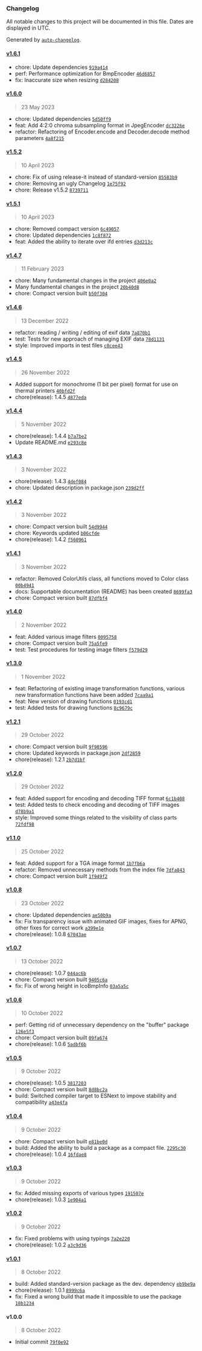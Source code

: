 ### Changelog

All notable changes to this project will be documented in this file. Dates are displayed in UTC.

Generated by [`auto-changelog`](https://github.com/CookPete/auto-changelog).

#### [v1.6.1](https://github.com/yegor-pelykh/image-in-browser/compare/v1.6.0...v1.6.1)

- chore: Update dependencies [`919a414`](https://github.com/yegor-pelykh/image-in-browser/commit/919a414996c3b69426f059dd7f16f4e3ffb1e32c)
- perf: Performance optimization for BmpEncoder [`46d6857`](https://github.com/yegor-pelykh/image-in-browser/commit/46d68578293422a4d3e879125fa485c7202b9125)
- fix: Inaccurate size when resizing [`d284208`](https://github.com/yegor-pelykh/image-in-browser/commit/d284208b6792e3261b027efe87e0dc37afa8f676)

#### [v1.6.0](https://github.com/yegor-pelykh/image-in-browser/compare/v1.5.2...v1.6.0)

> 23 May 2023

- chore: Updated dependencies [`5d50ff9`](https://github.com/yegor-pelykh/image-in-browser/commit/5d50ff9d4429e3e2904596460347247d2bbd8755)
- feat: Add 4:2:0 chroma subsampling format in JpegEncoder [`dc3226e`](https://github.com/yegor-pelykh/image-in-browser/commit/dc3226e6e9814d5c19619ac7339c8498d54f4102)
- refactor: Refactoring of Encoder.encode and Decoder.decode method parameters [`4a8f215`](https://github.com/yegor-pelykh/image-in-browser/commit/4a8f215d210eee447e1934de9ca08ba7b4358e8c)

#### [v1.5.2](https://github.com/yegor-pelykh/image-in-browser/compare/v1.5.1...v1.5.2)

> 10 April 2023

- chore: Fix of using release-it instead of standard-version [`85583b9`](https://github.com/yegor-pelykh/image-in-browser/commit/85583b94049d1d252d06bee7769268824ec0572f)
- chore: Removing an ugly Сhangelog [`1e75f92`](https://github.com/yegor-pelykh/image-in-browser/commit/1e75f92e21795955450d1c6f362ab4529ac04aa0)
- chore: Release v1.5.2 [`8739711`](https://github.com/yegor-pelykh/image-in-browser/commit/87397114c00ee17c57dea795c8e47dac21a6d6bb)

#### [v1.5.1](https://github.com/yegor-pelykh/image-in-browser/compare/v1.4.7...v1.5.1)

> 10 April 2023

- chore: Removed compact version [`6c49057`](https://github.com/yegor-pelykh/image-in-browser/commit/6c49057ee99f25ff91cc43b0452ae3b061cb8c76)
- chore: Updated dependencies [`1c8f872`](https://github.com/yegor-pelykh/image-in-browser/commit/1c8f87220a6befc9e0aaa2ac27b93544a1914d31)
- feat: Added the ability to iterate over ifd entries [`d3d213c`](https://github.com/yegor-pelykh/image-in-browser/commit/d3d213cf31b6e854f6c89bd1b1b9169d8cff4fbb)

#### [v1.4.7](https://github.com/yegor-pelykh/image-in-browser/compare/v1.4.6...v1.4.7)

> 11 February 2023

- chore: Many fundamental changes in the project [`406e0a2`](https://github.com/yegor-pelykh/image-in-browser/commit/406e0a2b56cf6f68387f9d5709bcabb3622f2a75)
- Many fundamental changes in the project [`20b40d8`](https://github.com/yegor-pelykh/image-in-browser/commit/20b40d89f377b436ef201b7c0178ddad52e59851)
- chore: Compact version built [`b50f304`](https://github.com/yegor-pelykh/image-in-browser/commit/b50f304e584c4aad09a46fb297cb7b4c210a6f9c)

#### [v1.4.6](https://github.com/yegor-pelykh/image-in-browser/compare/v1.4.5...v1.4.6)

> 13 December 2022

- refactor: reading / writing / editing of exif data [`7a870b1`](https://github.com/yegor-pelykh/image-in-browser/commit/7a870b1f7fa5c0d8216348be16f459db16df2c4b)
- test: Tests for new approach of managing EXIF data [`78d1131`](https://github.com/yegor-pelykh/image-in-browser/commit/78d11311e370250e4c9779ff58b50d4051c5efd4)
- style: Improved imports in test files [`c0cee43`](https://github.com/yegor-pelykh/image-in-browser/commit/c0cee43e72f25c31bd4d9d526c68fffc7ec4426e)

#### [v1.4.5](https://github.com/yegor-pelykh/image-in-browser/compare/v1.4.4...v1.4.5)

> 26 November 2022

- Added support for monochrome (1 bit per pixel) format for use on thermal printers [`40bfd2f`](https://github.com/yegor-pelykh/image-in-browser/commit/40bfd2f0b3af959f991dc0e228a7d90f9a1f0e85)
- chore(release): 1.4.5 [`4877eda`](https://github.com/yegor-pelykh/image-in-browser/commit/4877eda844b4634a0d00aaf6b5354b5d0fc6ded6)

#### [v1.4.4](https://github.com/yegor-pelykh/image-in-browser/compare/v1.4.3...v1.4.4)

> 5 November 2022

- chore(release): 1.4.4 [`b7a7be2`](https://github.com/yegor-pelykh/image-in-browser/commit/b7a7be283952538be6c79badd383b698549db890)
- Update README.md [`e293c8e`](https://github.com/yegor-pelykh/image-in-browser/commit/e293c8edf612fce0608f0ebb85ecc32135d89c4d)

#### [v1.4.3](https://github.com/yegor-pelykh/image-in-browser/compare/v1.4.2...v1.4.3)

> 3 November 2022

- chore(release): 1.4.3 [`4def084`](https://github.com/yegor-pelykh/image-in-browser/commit/4def0847171e7adae7574fee9066cc7c96e0c374)
- chore: Updated description in package.json [`239d2ff`](https://github.com/yegor-pelykh/image-in-browser/commit/239d2ff7449c13bbd854e488184b5c5759c15ce7)

#### [v1.4.2](https://github.com/yegor-pelykh/image-in-browser/compare/v1.4.1...v1.4.2)

> 3 November 2022

- chore: Compact version built [`54d9944`](https://github.com/yegor-pelykh/image-in-browser/commit/54d9944f694b6bf0a21d49e4612f59c26de82052)
- chore: Keywords updated [`b06cfde`](https://github.com/yegor-pelykh/image-in-browser/commit/b06cfdebd7bd5ec7176e5737ff741efd3a085cfb)
- chore(release): 1.4.2 [`f560961`](https://github.com/yegor-pelykh/image-in-browser/commit/f5609617d55534320e5b2e1b9252f8671b68cd75)

#### [v1.4.1](https://github.com/yegor-pelykh/image-in-browser/compare/v1.4.0...v1.4.1)

> 3 November 2022

- refactor: Removed ColorUtils class, all functions moved to Color class [`00b4941`](https://github.com/yegor-pelykh/image-in-browser/commit/00b4941db33dddd009e88240a2c30bb9ab59d78b)
- docs: Supportable documentation (README) has been created [`8699fa3`](https://github.com/yegor-pelykh/image-in-browser/commit/8699fa3d2a77605e2d76e593020a493809957401)
- chore: Compact version built [`87dfbf4`](https://github.com/yegor-pelykh/image-in-browser/commit/87dfbf4634e3e9824041d454554a9cc187823790)

#### [v1.4.0](https://github.com/yegor-pelykh/image-in-browser/compare/v1.3.0...v1.4.0)

> 2 November 2022

- feat: Added various image filters [`0095758`](https://github.com/yegor-pelykh/image-in-browser/commit/0095758cb7452b37f48a768c1ef16f92ed5b132d)
- chore: Compact version built [`75a5fe9`](https://github.com/yegor-pelykh/image-in-browser/commit/75a5fe986376bfd97870a72b91e8460f02b23a5b)
- test: Test procedures for testing image filters [`f579d29`](https://github.com/yegor-pelykh/image-in-browser/commit/f579d29e5af580b5ee598133004849f9b4ca757d)

#### [v1.3.0](https://github.com/yegor-pelykh/image-in-browser/compare/v1.2.1...v1.3.0)

> 1 November 2022

- feat: Refactoring of existing image transformation functions, various new transformation functions have been added [`7caa9a1`](https://github.com/yegor-pelykh/image-in-browser/commit/7caa9a1a25bffe9ec618e9e9e05cf6dea79056fc)
- feat: New version of drawing functions [`0193cd1`](https://github.com/yegor-pelykh/image-in-browser/commit/0193cd1fd0f6046c60a9575dfc3b89d8ccc8fdb5)
- test: Added tests for drawing functions [`8c9679c`](https://github.com/yegor-pelykh/image-in-browser/commit/8c9679cc8fab00d382beda2c0003cc9489f9666b)

#### [v1.2.1](https://github.com/yegor-pelykh/image-in-browser/compare/v1.2.0...v1.2.1)

> 29 October 2022

- chore: Compact version built [`9f98596`](https://github.com/yegor-pelykh/image-in-browser/commit/9f98596adac7f50d9b43dbab463273bb041f0eda)
- chore: Updated keywords in package.json [`2df2859`](https://github.com/yegor-pelykh/image-in-browser/commit/2df2859926b6451c0b236f32f04532e68c5e2761)
- chore(release): 1.2.1 [`2b7d1bf`](https://github.com/yegor-pelykh/image-in-browser/commit/2b7d1bf3664e10bd9e3d5197d5b3d61679c541ae)

#### [v1.2.0](https://github.com/yegor-pelykh/image-in-browser/compare/v1.1.0...v1.2.0)

> 29 October 2022

- feat: Added support for encoding and decoding TIFF format [`6c1b408`](https://github.com/yegor-pelykh/image-in-browser/commit/6c1b4082faea90a9e47804bff9f74b0031c99e97)
- test: Added tests to check encoding and decoding of TIFF images [`d78b9a1`](https://github.com/yegor-pelykh/image-in-browser/commit/d78b9a1ccda83dc0921d79a2c276cd69916334c3)
- style: Improved some things related to the visibility of class parts [`72fdf98`](https://github.com/yegor-pelykh/image-in-browser/commit/72fdf984af2eba020dac517cef2b6a82f2982bb2)

#### [v1.1.0](https://github.com/yegor-pelykh/image-in-browser/compare/v1.0.8...v1.1.0)

> 25 October 2022

- feat: Added support for a TGA image format [`1b7fb6a`](https://github.com/yegor-pelykh/image-in-browser/commit/1b7fb6a4ad5664c65b9c231178c2292c94e25ef4)
- refactor: Removed unnecessary methods from the index file [`7dfa843`](https://github.com/yegor-pelykh/image-in-browser/commit/7dfa843aeaf5e0dc2dd9ae228015cf2000638bf3)
- chore: Compact version built [`1f949f2`](https://github.com/yegor-pelykh/image-in-browser/commit/1f949f20d77a21ac8316ee74657bf70921475c08)

#### [v1.0.8](https://github.com/yegor-pelykh/image-in-browser/compare/v1.0.7...v1.0.8)

> 23 October 2022

- chore: Updated dependencies [`ae50b9a`](https://github.com/yegor-pelykh/image-in-browser/commit/ae50b9a3240037d6a233e5f33cd006f7e16e8971)
- fix: Fix transparency issue with animated GIF images, fixes for APNG, other fixes for correct work [`a399e1e`](https://github.com/yegor-pelykh/image-in-browser/commit/a399e1e70d1ad1a54c02ab24800f70508a7863a4)
- chore(release): 1.0.8 [`67043ae`](https://github.com/yegor-pelykh/image-in-browser/commit/67043aec1d9780214efea1a7730c375fd24bfde4)

#### [v1.0.7](https://github.com/yegor-pelykh/image-in-browser/compare/v1.0.6...v1.0.7)

> 13 October 2022

- chore(release): 1.0.7 [`044ac6b`](https://github.com/yegor-pelykh/image-in-browser/commit/044ac6b2bcd184ca54a842c25a0bb77ea87b83a8)
- chore: Compact version built [`9405c6a`](https://github.com/yegor-pelykh/image-in-browser/commit/9405c6a4c7c642c65e5d5c1a19e628a52150dcf1)
- fix: Fix of wrong height in IcoBmpInfo [`03a5a5c`](https://github.com/yegor-pelykh/image-in-browser/commit/03a5a5c72039e3cd8452e2a0d3acd92096373fd3)

#### [v1.0.6](https://github.com/yegor-pelykh/image-in-browser/compare/v1.0.5...v1.0.6)

> 10 October 2022

- perf: Getting rid of unnecessary dependency on the "buffer" package [`126e5f3`](https://github.com/yegor-pelykh/image-in-browser/commit/126e5f331c9d818f138b1dc42dcf3480b153439e)
- chore: Compact version built [`09fa674`](https://github.com/yegor-pelykh/image-in-browser/commit/09fa674bd2697e4d88803dbf51a6cce21849f402)
- chore(release): 1.0.6 [`5adbf6b`](https://github.com/yegor-pelykh/image-in-browser/commit/5adbf6ba13080bde669612b2ca4b1199657fd17f)

#### [v1.0.5](https://github.com/yegor-pelykh/image-in-browser/compare/v1.0.4...v1.0.5)

> 9 October 2022

- chore(release): 1.0.5 [`3817203`](https://github.com/yegor-pelykh/image-in-browser/commit/381720352a7c51affe9e368ae55c098bcb484fac)
- chore: Compact version built [`8d8bc2a`](https://github.com/yegor-pelykh/image-in-browser/commit/8d8bc2a32dcb6cd830f449f755c6eb0c032a6f62)
- build: Switched compiler target to ESNext to impove stability and compatibility [`a43e4fa`](https://github.com/yegor-pelykh/image-in-browser/commit/a43e4faeadec580ea3499db2704a1a40b76e748e)

#### [v1.0.4](https://github.com/yegor-pelykh/image-in-browser/compare/v1.0.3...v1.0.4)

> 9 October 2022

- chore: Compact version built [`e81be0d`](https://github.com/yegor-pelykh/image-in-browser/commit/e81be0d49d11fa88550d0d0ec6fa3b7fc37e9826)
- build: Added the ability to build a package as a compact file. [`2295c30`](https://github.com/yegor-pelykh/image-in-browser/commit/2295c30111069e1f772531f11edb3ffe682cb241)
- chore(release): 1.0.4 [`16fdae8`](https://github.com/yegor-pelykh/image-in-browser/commit/16fdae8488d88d5dae69b27ac63b279ec5b6a640)

#### [v1.0.3](https://github.com/yegor-pelykh/image-in-browser/compare/v1.0.2...v1.0.3)

> 9 October 2022

- fix: Added missing exports of various types [`191507e`](https://github.com/yegor-pelykh/image-in-browser/commit/191507edbf36dbf762f1e899c7bf8edbe0429b62)
- chore(release): 1.0.3 [`1e904a1`](https://github.com/yegor-pelykh/image-in-browser/commit/1e904a1812b3802b59647cafb90905ed5440e37b)

#### [v1.0.2](https://github.com/yegor-pelykh/image-in-browser/compare/v1.0.1...v1.0.2)

> 9 October 2022

- fix: Fixed problems with using typings [`7a2e220`](https://github.com/yegor-pelykh/image-in-browser/commit/7a2e2205999f89ae217a033957e7ec2b783f6b8d)
- chore(release): 1.0.2 [`a3c9d36`](https://github.com/yegor-pelykh/image-in-browser/commit/a3c9d36704433626ec162ad9e9abf21c904db62b)

#### [v1.0.1](https://github.com/yegor-pelykh/image-in-browser/compare/v1.0.0...v1.0.1)

> 8 October 2022

- build: Added standard-version package as the dev. dependency [`eb9be9a`](https://github.com/yegor-pelykh/image-in-browser/commit/eb9be9a89c87368f7c0595da8b88c39ffac43325)
- chore(release): 1.0.1 [`8999c6a`](https://github.com/yegor-pelykh/image-in-browser/commit/8999c6a78772d90cea9017eef04631b69536c24b)
- fix: Fixed a wrong build that made it impossible to use the package [`18b1234`](https://github.com/yegor-pelykh/image-in-browser/commit/18b123425d2edfeacbd88dcd283a12bba393e3f7)

#### v1.0.0

> 8 October 2022

- Initial commit [`79f0e92`](https://github.com/yegor-pelykh/image-in-browser/commit/79f0e929c4884890849f7d7ee96d6f4ca71da253)
